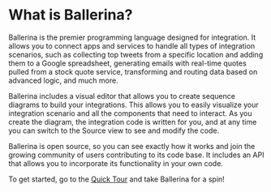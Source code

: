 What is Ballerina?
==================
Ballerina is the premier programming language designed for integration. It allows you to connect apps and services to handle all types of integration scenarios, such as collecting top tweets from a specific location and adding them to a Google spreadsheet, generating emails with real-time quotes pulled from a stock quote service, transforming and routing data based on advanced logic, and much more. 

Ballerina includes a visual editor that allows you to create sequence diagrams to build your integrations. This allows you to easily visualize your integration scenario and all the components that need to interact. As you create the diagram, the integration code is written for you, and at any time you can switch to the Source view to see and modify the code. 

Ballerina is open source, so you can see exactly how it works and join the growing community of users contributing to its code base. It includes an API that allows you to incorporate its functionality in your own code.

To get started, go to the [Quick Tour](quick-tour) and take Ballerina for a spin!
